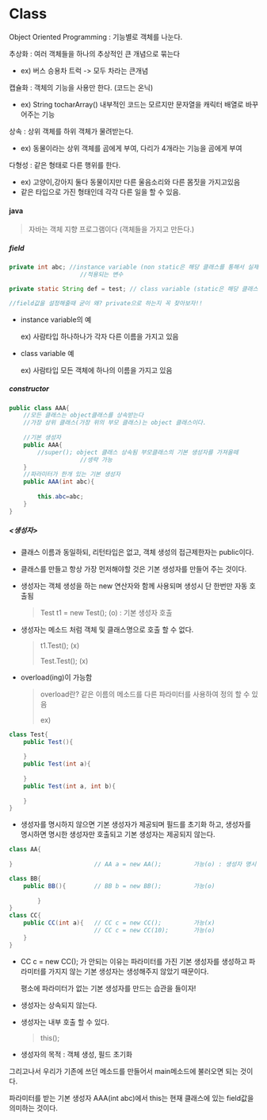 # Class



Object Oriented Programming : 기능별로 객체를 나눈다.



추상화 : 여러 객체들을 하나의 추상적인 큰 개념으로 묶는다

- ex) 버스 승용차 트럭 -> 모두 차라는 큰개념



캡슐화 : 객체의 기능을 사용만 한다. (코드는 온닉)

- ex) String tocharArray() 내부적인 코드는 모르지만 문자열을 캐릭터 배열로 바꾸어주는 기능



상속 : 상위 객체를 하위 객체가 물려받는다.

- ex) 동물이라는 상위 객체를 곰에게 부여, 다리가 4개라는 기능을 곰에게 부여



다형성 : 같은 형태로 다른 행위를 한다.

- ex) 고양이,강아지 둘다 동물이지만 다른 울음소리와 다른 몸짓을 가지고있음
- 같은 타입으로 가진 형태인데 각각 다른 일을 할 수 있음.



#### java

> 자바는 객체 지향 프로그램이다 (객체들을 가지고 만든다.)





##### field

```java
private int abc; //instance variable (non static은 해당 클래스를 통해서 실제 객체에 
					//적용되는 변수

private static String def = test; // class variable (static은 해당 클래스 전체에 적용)

//field값을 설정해줄때 굳이 왜? private으로 하는지 꼭 찾아보자!!
```



- instance variable의 예

  ex) 사람타입 하나하나가 각자 다른 이름을 가지고 있음

- class variable 예

  ex) 사람타입 모든 객체에 하나의 이름을 가지고 있음



##### constructor

```java
public class AAA{
    //모든 클래스는 object클래스를 상속받는다 
    //가장 상위 클래스(가장 위의 부모 클래스)는 object 클래스이다.
    
    //기본 생성자
    public AAA{
        //super(); object 클래스 상속됨 부모클래스의 기본 생성자를 가져올떼
        			//셍략 가능
    }
    //파라미터가 한개 있는 기본 생성자
    public AAA(int abc){
        
        this.abc=abc;
    }
}
```

##### <생성자>

- 클래스 이름과 동일하되, 리턴타입은 없고, 객체 생성의 접근제한자는 public이다.

- 클래스를 만들고 항상 가장 먼저해야할 것은 기본 생성자를 만들어 주는 것이다.

- 생성자는 객체 생성을 하는 new 연산자와 함께 사용되며 생성시 단 한번만 자동 호출됨

  > Test t1 = new Test();		(o) : 기본 생성자 호출

- 생성자는 메소드 처럼 객체 및 클래스명으로 호출 할 수 없다.

  > t1.Test();							(x)
  >
  > Test.Test();						(x)

- overload(ing)이 가능함

  > overload란? 같은 이름의 메소드를 다른 파라미터를 사용하여 정의 할 수 있음
  >
  > ex)

```java
class Test{
    public Test(){
        
    }
    public Test(int a){
        
    }
    public Test(int a, int b){
        
    }
}
```

- 생성자를 명시하지 않으면 기본 생성자가 제공되며 필드를 초기화 하고, 생성자를 명시하면 명시한 생성자만 호출되고 기본 생성자는 제공되지 않는다.

```java
class AA{
    
}						// AA a = new AA();			가능(o) : 생성자 명시 안해도 기본 생성자 제공 

class BB{
	public BB(){		// BB b = new BB();			가능(o)
        			
		}
}
class CC{
    public CC(int a){	// CC c = new CC();			가능(x)
        				// CC c = new CC(10);		가능(o)
    }
}
```

- CC c = new CC(); 가 안되는 이유는 파라미터를 가진 기본 생성자를 생성하고 파라미터를 가지지 않는 기본 생성자는 생성해주지 않았기 때문이다.

  평소에 파라미터가 없는 기본 생성자를 만드는 습관을 들이자!

  

- 생성자는 상속되지 않는다.

- 생성자는 내부 호출 할 수 있다.

  > this();

- 생성자의 목적 : 객체 생성, 필드 초기화



그리고나서 우리가 기존에 쓰던 메소드를 만들어서 main메소드에 불러오면 되는 것이다.

파라미터를 받는 기본 생성자 AAA(int abc)에서 this는 현재 클래스에 있는 field값을 의미하는 것이다.